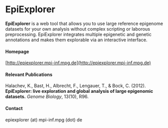 # EpiExplorer
__EpiExplorer__ is a web tool that allows you to use large reference epigenome datasets for your own analysis without complex scripting or laborous preprocessing. EpiExplorer integrates multiple epigenetic and genetic annotations and makes them explorable via an interactive interface.

#### Homepage
[http://epiexplorer.mpi-inf.mpg.de](http://epiexplorer.mpi-inf.mpg.de)

#### Relevant Publications
Halachev, K., Bast, H., Albrecht, F., Lengauer, T., &amp; Bock, C. (2012). __EpiExplorer: live exploration and global analysis of large epigenomic datasets.__<em> Genome Biology</em>, 13(10), R96.

#### Contact
epiexplorer (at) mpi-inf.mpg (dot) de

